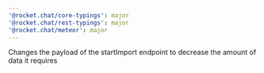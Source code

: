 ```yaml
---
'@rocket.chat/core-typings': major
'@rocket.chat/rest-typings': major
'@rocket.chat/meteor': major
---
```


Changes the payload of the startImport endpoint to decrease the amount of data it requires
